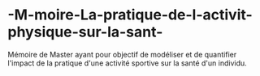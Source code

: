 # -M-moire-La-pratique-de-l-activit-physique-sur-la-sant-
Mémoire de Master ayant pour objectif de modéliser et de quantifier l'impact de la pratique d'une activité sportive sur la santé d'un individu.
